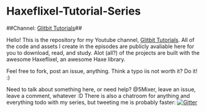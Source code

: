 # Haxeflixel-Tutorial-Series

##Channel: [Glitbit Tutorials](http://tinyurl.com/qjzh7ku)##

Hello! This is the repository for my Youtube channel, [Glitbit Tutorials](http://tinyurl.com/qjzh7ku). All of the code and assets I create in the episodes are publicly avaliable here for you to download, read, and study. Alot (all?) of the projects are built with the awesome Haxeflixel, an awesome Haxe library.

Feel free to fork, post an issue, anything. Think a typo iis not worth it? Do it! :)

Need to talk about something here, or need help? @5Mixer, leave an issue, leave a comment, whatever :D There is also a chatroom for anything and everything todo with my series, but tweeting me is probably faster: [![Gitter](https://badges.gitter.im/Join%20Chat.svg)](https://gitter.im/Mixerman123/Haxeflixel-Tutorial-Series?utm_source=badge&utm_medium=badge&utm_campaign=pr-badge&utm_content=badge)
